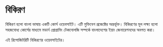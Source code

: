 # বিকিরণ
বিকিরণ হলো বাংলা ভাষায় একটি কোর্স ওয়েবসাইট। এটি মুক্তিবেগ প্রজেক্টের অন্তর্ভূক্ত। বিকিরণের মূল লক্ষ্য হলো সহজবোধ্য কোর্সের মাধ্যমে মডার্ন প্রোগ্রামিং টেকনোলজি সম্পর্কে বাংলাদেশের ইয়াং জেনারেশনদের অবগত করা।

এই রিপোজিটরিটি বিকিরণের ওয়েবসাইটের।